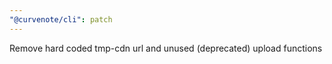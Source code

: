 ```yaml
---
"@curvenote/cli": patch
---
```


Remove hard coded tmp-cdn url and unused (deprecated) upload functions
